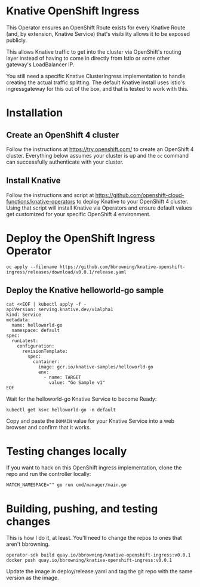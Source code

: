 # Knative OpenShift Ingress

This Operator ensures an OpenShift Route exists for every Knative
Route (and, by extension, Knative Service) that's visibility allows it
to be exposed publicly.

This allows Knative traffic to get into the cluster via OpenShift's
routing layer instead of having to come in directly from Istio or some
other gateway's LoadBalancer IP.

You still need a specific Knative ClusterIngress implementation to
handle creating the actual traffic splitting. The default Knative
install uses Istio's ingressgateway for this out of the box, and that
is tested to work with this.

# Installation

## Create an OpenShift 4 cluster

Follow the instructions at https://try.openshift.com/ to create an
OpenShift 4 cluster. Everything below assumes your cluster is up and
the `oc` command can successfully authenticate with your cluster.

## Install Knative

Follow the instructions and script at
https://github.com/openshift-cloud-functions/knative-operators to
deploy Knative to your OpenShift 4 cluster. Using that script will
install Knative via Operators and ensure default values get customized
for your specific OpenShift 4 environment.

# Deploy the OpenShift Ingress Operator

```shell
oc apply --filename https://github.com/bbrowning/knative-openshift-ingress/releases/download/v0.0.1/release.yaml
```

## Deploy the Knative helloworld-go sample

```shell
cat <<EOF | kubectl apply -f -
apiVersion: serving.knative.dev/v1alpha1
kind: Service
metadata:
  name: helloworld-go
  namespace: default
spec:
  runLatest:
    configuration:
      revisionTemplate:
        spec:
          container:
            image: gcr.io/knative-samples/helloworld-go
            env:
              - name: TARGET
                value: "Go Sample v1"
EOF
```

Wait for the helloworld-go Knative Service to become Ready:
```shell
kubectl get ksvc helloworld-go -n default
```

Copy and paste the `DOMAIN` value for your Knative Service into a web
browser and confirm that it works.

# Testing changes locally

If you want to hack on this OpenShift ingress implementation, clone
the repo and run the controller locally:

```shell
WATCH_NAMESPACE="" go run cmd/manager/main.go
```

# Building, pushing, and testing changes

This is how I do it, at least. You'll need to change the repos to ones
that aren't bbrowning.

```shell
operator-sdk build quay.io/bbrowning/knative-openshift-ingress:v0.0.1
docker push quay.io/bbrowning/knative-openshift-ingress:v0.0.1
```

Update the image in deploy/release.yaml and tag the git repo with the
same version as the image.

